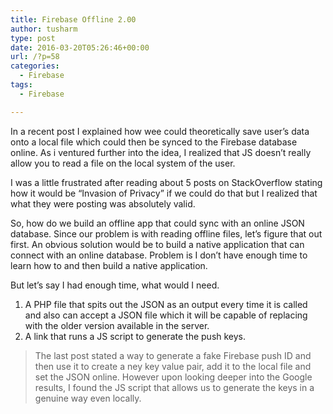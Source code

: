 ```yaml
---
title: Firebase Offline 2.00
author: tusharm
type: post
date: 2016-03-20T05:26:46+00:00
url: /?p=58
categories:
  - Firebase
tags:
  - Firebase

---
```

In a recent post I explained how wee could theoretically save user&#8217;s data onto a local file which could then be synced to the Firebase database online. As i ventured further into the idea, I realized that JS doesn&#8217;t really allow you to read a file on the local system of the user.

I was a little frustrated after reading about 5 posts on StackOverflow stating how it would be &#8220;Invasion of Privacy&#8221; if we could do that but I realized that what they were posting was absolutely valid.

So, how do we build an offline app that could sync with an online JSON database. Since our problem is with reading offline files, let&#8217;s figure that out first. An obvious solution would be to build a native application that can connect with an online database. Problem is I don&#8217;t have enough time to learn how to and then build a native application.

But let&#8217;s say I had enough time, what would I need.

  1. A PHP file that spits out the JSON as an output every time it is called and also can accept a JSON file which it will be capable of replacing with the older version available in the server.
  2. A link that runs a JS script to generate the push keys.

> The last post stated a way to generate a fake Firebase push ID and then use it to create a ney key value pair, add it to the local file and set the JSON online. However upon looking deeper into the Google results, I found the JS script that allows us to generate the keys in a genuine way even locally.
